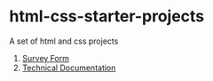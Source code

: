 # html-css-starter-projects
 A set of html and css projects

 1) [Survey Form](https://harshita-vyass.github.io/html-css-starter-projects/survey-form/index.html)
 2) [Technical Documentation](https://harshita-vyass.github.io/html-css-starter-projects/technical-documentation/index.html)
